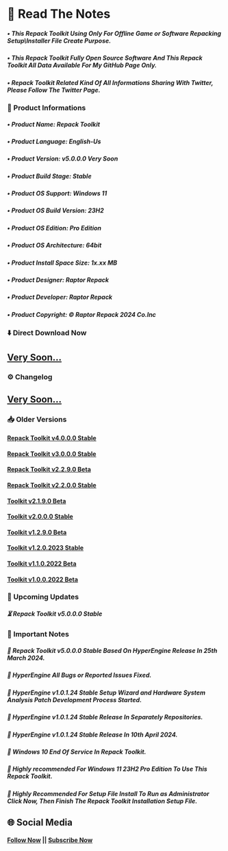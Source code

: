 # 📝 Read The Notes

##### • This Repack Toolkit Using Only For Offline Game or Software Repacking Setup\Installer File Create Purpose.

##### • This Repack Toolkit Fully Open Source Software And This Repack Toolkit All Data Available For My GitHub Page Only.

##### • Repack Toolkit Related Kind Of All Informations Sharing With Twitter, Please Follow The Twitter Page.

### 🧾 Product Informations

##### • Product Name: Repack Toolkit
##### • Product Language: English-Us
##### • Product Version: v5.0.0.0 Very Soon
##### • Product Build Stage: Stable
##### • Product OS Support: Windows 11
##### • Product OS Build Version: 23H2
##### • Product OS Edition: Pro Edition
##### • Product OS Architecture: 64bit
##### • Product Install Space Size: 1x.xx MB
##### • Product Designer: Raptor Repack
##### • Product Developer: Raptor Repack
##### • Product Copyright: © Raptor Repack 2024 Co.Inc

### ⬇️ Direct Download Now

## [**Very Soon...**](https://github.com/RaptorRepack/RepackToolkit)

### ⚙️ Changelog

## [**Very Soon...**](https://github.com/RaptorRepack/RepackToolkit)

### 📥 Older Versions

#### [Repack Toolkit v4.0.0.0 Stable](https://github.com/RaptorRepack/RepackToolkit/releases/tag/v4.0.0.0)

#### [Repack Toolkit v3.0.0.0 Stable](https://github.com/RaptorRepack/RepackToolkit/releases/tag/v3.0.0.0)

#### [Repack Toolkit v2.2.9.0 Beta](https://github.com/RaptorRepack/RepackToolkit/releases/tag/v2.2.9.0)

#### [Repack Toolkit v2.2.0.0 Stable](https://github.com/RaptorRepack/RepackToolkit/releases/tag/v2.2.0.0)

#### [Toolkit v2.1.9.0 Beta](https://github.com/RaptorRepack/RepackToolkit/releases/tag/v2.1.9.0)

#### [Toolkit v2.0.0.0 Stable](https://github.com/RaptorRepack/RepackToolkit/releases/tag/v2.0.0.0)

#### [Toolkit v1.2.9.0 Beta](https://github.com/RaptorRepack/RepackToolkit/releases/tag/v1.2.9.0)

#### [Toolkit v1.2.0.2023 Stable](https://github.com/RaptorRepack/RepackToolkit/releases/tag/v1.2.0.0)

#### [Toolkit v1.1.0.2022 Beta](https://github.com/RaptorRepack/RepackToolkit/releases/tag/v1.1.0.0)

#### [Toolkit v1.0.0.2022 Beta](https://github.com/RaptorRepack/RepackToolkit/releases/tag/v1.0.0.0)

### 📢 Upcoming Updates

##### ⏳ Repack Toolkit v5.0.0.0 Stable

### 📝 Important Notes

##### 🔴 Repack Toolkit v5.0.0.0 Stable Based On HyperEngine Release In 25th March 2024.

##### 🔴 HyperEngine All Bugs or Reported Issues Fixed.

##### 🔴 HyperEngine v1.0.1.24 Stable Setup Wizard and Hardware System Analysis Patch Development Process Started.

##### 🔴 HyperEngine v1.0.1.24 Stable Release In Separately Repositories.

##### 🔴 HyperEngine v1.0.1.24 Stable Release In 10th April 2024.

##### 🔴 Windows 10 End Of Service In Repack Toolkit.

##### 🔴 Highly recommended For Windows 11 23H2 Pro Edition To Use This Repack Toolkit.

##### 🔴 Highly Recommended For Setup File Install To Run as Administrator Click Now, Then Finish The Repack Toolkit Installation Setup File.

## 🌐 Social Media

#### [Follow Now](https://twitter.com/raptorrepack) || [Subscribe Now](https://youtube.com/@RaptorRepack)
